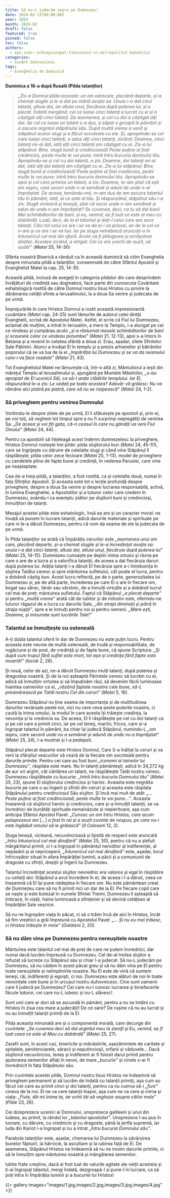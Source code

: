 ```yaml
---
title: Să nu-L judecăm aspru pe Dumnezeu!
date: 2024-02-11T00:00:00Z
year: 2024
month: 2024-02
draft: false
featured: true
pinned: false
toc: false
authors:
  - ips-ioan--arhiepiscopul-timisoarei-si-mitropolitul-banatului  
categories:
  - Cuvânt duhovnicesc
tags:
  - Evanghelia de Duminică
---
```

**Duminica a 16-a după Rusalii (Pilda talanților)**

> _„Zis-a Domnul pilda aceasta: un om oarecare, plecând departe, și-a chemat slugile și le-a dat pe mână avuția sa. Unuia i-a dat cinci talanți, altuia doi, iar altuia unul, fiecăruia după puterea lui, și a plecat. Îndată mergând, cel ce luase cinci talanți a lucrat cu ei și a câștigat alți cinci talanți. De asemenea, și cel cu doi a câștigat alți doi. Iar cel ce luase un talant s-a dus, a săpat o groapă în pământ și a ascuns argintul stăpânului său. După multă vreme a venit și stăpânul acelor slugi și a făcut socoteala cu ele. Și, apropiindu-se cel care luase cinci talanți, a adus alți cinci talanți, zicând: Doamne, cinci talanți mi-ai dat, iată alți cinci talanți am câștigat cu ei. Zis-a lui stăpânul: Bine, slugă bună și credincioasă! Peste puține ai fost credincios, peste multe te voi pune; intră întru bucuria domnului tău. Apropiindu-se și cel cu doi talanți, a zis: Doamne, doi talanți mi-ai dat, iată alți doi talanți am câștigat cu ei. Zis-a lui stăpânul: Bine, slugă bună și credincioasă! Peste puține ai fost credincios, peste multe te voi pune; intră întru bucuria domnului tău. Apropiindu-se apoi și cel care primise un talant, a zis: Doamne, te-am știut că ești om aspru, care seceri unde n-ai semănat și aduni de unde n-ai împrăștiat. De aceea, temându-mă, m-am dus de am ascuns talantul tău în pământ; iată, ai ce este al tău. Și răspunzând, stăpânul său i-a zis: Slugă vicleană și leneșă, știai că secer unde n-am semănat și adun de unde n-am împrăștiat? Se cuvenea, deci, ca tu să dai banii Mei schimbătorilor de bani, și eu, venind, aș fi luat ce este al meu cu dobândă. Luați, deci, de la el talantul și dați-l celui care are zece talanți. Căci tot celui ce are i se va da și-i va prisosi, iar de la cel ce n-are și ce are i se va lua. Iar pe sluga netrebnică aruncați-o în întunericul cel mai din afară. Acolo va fi plângerea și scrâșnirea dinților. Acestea zicând, a strigat: Cel ce are urechi de auzit, să audă!"_ (**_Matei_ 25, 14-30**)


Sfânta noastră Biserică a rânduit ca în această duminică să citim Evanghelia despre minunata pildă a talanților, consemnată de către Sfântul Apostol și Evanghelist Matei la cap. 25, 14-30.

Această pildă, inclusă de exegeți în categoria pildelor din care desprindem învățături de credință sau dogmatice, face parte din cunoscuta Cuvântare eshatologică rostită de către Domnul nostru Iisus Hristos cu privire la dărâmarea cetății sfinte a Ierusalimului, la a doua Sa venire și judecata de pe urmă.

Împrejurările în care Hristos Domnul a rostit această impresionantă cuvântare (_Matei_ cap. 24-25) sunt lămurite de autorul celei dintâi Evanghelii, scrisă de Apostolul Matei. Astfel, el scrie că Fiul lui Dumnezeu, aclamat de mulțimi, a intrat în Ierusalim, a mers la Templu, i-a alungat pe cei ce vindeau și cumpărau acolo _„și a răsturnat mesele schimbătorilor de bani și scaunele celor ce vindeau porumbei”_ (_Matei_ 21, 12-13), apoi s-a întors în Betania și a revenit în cetatea sfântă a doua zi. Erau, așadar, zilele Sfintelor Sale Pătimiri. Atunci a învățat El în templu și a prezis arhiereilor și bătrânilor poporului că se va lua de la ei _„împărăția lui Dumnezeu și se va da neamului care-i va face roadele”_ (_Matei_ 21, 43).

Tot Evanghelistul Matei ne lămurește că, într-o altă zi, Mântuitorul a ieșit din mărețul Templu al Ierusalimului și, ajungând pe Muntele Măslinilor, _„s-au apropiat de El ucenicii Săi, ca să-I arate clădirile templului. Iar El, răspunzând le-a zis: Le vedeți pe toate acestea? Adevăr vă grăiesc: Nu va rămâne aici piatră pe piatră, care să nu se risipească”_ (_Matei_ 24, 1-2).

### Să priveghem pentru venirea Domnului

Vorbindu-le despre zilele de pe urmă, El îi sfătuiește pe apostoli și, prin ei, pe noi toți, să veghem tot timpul spre a nu fi surprinși nepregătiți de venirea Sa: _„De aceea și voi fiți gata, că-n ceasul în care nu gândiți va veni Fiul Omului”_ (_Matei_ 24, 44).

Pentru ca apostolii să înțeleagă acest îndemn dumnezeiesc la priveghere, Hristos Domnul rostește trei pilde: pilda slujitorului bun (_Matei_ 24, 45-51), care se îngrijește cu dăruire de celelalte slugi și când vine Stăpânul îl răsplătește; pilda celor zece fecioare (_Matei_ 25, 1-13), model de priveghere cu candelele pline de fapte bune și credință, în vederea Parusiei, care vine pe neașteptate.

Cea de-a treia pildă, a talanților, a fost rostită, ca și celelalte două, numai în fața Sfinților Apostoli. Și aceasta este tot o lecție profundă despre priveghere, despre a doua Sa venire și despre lucrarea responsabilă, activă, în lumina Evangheliei, a Apostolilor și a tuturor celor care credem în Dumnezeu, avându-i ca exemplu ziditor pe slujitorii buni și credincioși, înmulțitori de talanți.

Mesajul acestei pilde este eshatologic, însă ea are și un caracter moral: ne învață să punem în lucrare talanții, adică darurile materiale și spirituale pe care ni le-a dăruit Dumnezeu, pentru că vom da seama de ele la judecata de pe urmă.

În Pilda talanților se arată că Împărăția cerurilor este _„asemenea unui om care, plecând departe, și-a chemat slugile și le-a încredințat avuția sa: unuia i-a dat cinci talanți, altuia doi, altuia unul, fiecăruia după puterea lui”_ (_Matei_ 25, 14-15). Dumnezeu cunoaște pe deplin inima omului și râvna pe care o are de a lucra și a valorifica talanții, de aceea a dat fiecăruia daruri după puterea lui. Atâția talanți i-a dăruit El fiecăruia spre a-i întrebuința în slujirea Tatălui ceresc și spre mântuirea sufletului, cât poate el lucra, pentru a dobândi câștig bun. Acest lucru reflectă, pe de o parte, generozitatea lui Dumnezeu și, pe de altă parte, încrederea pe care El o are în fiecare om, bogat sau sărac, tânăr sau vârstnic, de a înmulți virtuțile și a dobândi lucrul cel mai de preț: mântuirea sufletului. Faptul că Stăpânul _„a plecat departe”_ și pentru _„multă vreme”_ arată cât de iubitor și de milostiv este, oferindu-ne tuturor răgazul de a lucra cu darurile Sale, _„din straja dimineții și până în straja nopții”_, spre a le înmulți pentru noi și pentru semeni. _„Mare ești, Doamne, și minunate sunt lucrările Tale!”_

### Talantul se înmulțește cu osteneală

A-ți dubla talantul oferit în dar de Dumnezeu nu este puțin lucru. Pentru aceasta este nevoie de multă osteneală, de trudă și responsabilitate, de rugăciune și de post, de credință și de fapte bune, că spune Scriptura: _„Și după cum trupul fără suflet este mort, tot așa și credința fără fapte este moartă!”_ (_Iacob_ 2, 26).

Și nouă, celor de azi, ne-a dăruit Dumnezeu mulți talanți, după puterea și dragostea noastră. Și de la noi așteaptă Părintele ceresc să lucrăm cu ei, adică să înmulțim virtutea și să împuținăm răul, să devenim făclii luminoase înaintea oamenilor ca ei, _„văzând faptele noastre cele bune, să-L preamărească pe Tatăl nostru Cel din ceruri”_ (_Matei_ 5, 16).

Dumnezeu Stăpânul nu ține seama de importanța și de multitudinea darurilor revărsate peste noi, nici nu cere ceva peste puterile noastre, ci caută la inima omului, la modul în care acesta își trăiește credința, la nevoința și la vrednicia sa. De aceea, El îl răsplătește pe cel cu doi talanți ca și pe cel care a primit cinci, iar pe cel leneș, inactiv, fricos, care și-a îngropat talantul în pământ, ba chiar își judecă Stăpânul, numindu-L _„om aspru, care seceră unde nu a semănat și adună de unde nu a împrăștiat”_ (_Matei_ 25, 24), l-a mustrat și l-a pedepsit.

Stăpânul plecat departe este Hristos Domnul, Care S-a înălțat la ceruri și va veni la sfârșitul veacurilor să ceară de la fiecare om socoteală pentru darurile primite. Pentru cei care au fost buni _„iconomi ai tainelor lui Dumnezeu”_, răsplata este mare. Nu în talanți pământești, adică în 34,272 kg de aur ori argint, cât cântărea un talant, ne răsplătește Tatăl nostru ceresc. Dumnezeu răsplătește cu bucurie: _„Intră întru bucuria Domnului tău”_ (_Matei_ 25, 23), spune El slujitorului credincios și harnic. Aceasta este negrăita bucurie pe care o au îngerii și sfinții din ceruri și aceasta este răsplata Stăpânului pentru credinciosul Său slujitor. Și încă mai mult de atât: _„… Peste puține ai fost credincioasă, peste multe te voi pune…”_. Aceasta înseamnă că slujitorul harnic și credincios, care și-a înmulțit talanții, se va învrednici de bunătăți spirituale nemaivăzute și nepieritoare, așa cum anticipa Sfântul Apostol Pavel: _„Cunosc un om întru Hristos, care acum paisprezece ani_ […] _a fost în rai și a auzit cuvinte de nespus, pe care nu-i este îngăduit omului să le grăiască”_ (_II Coloseni_ 12, 2).

Sluga leneșă, vicleană, necuviincioasă și lipsită de respect este aruncată _„întru întunericul cel mai dinafară”_ (_Matei_ 25, 30), pentru că nu a șlefuit mărgăritarul primit, ci l-a îngropat în pământul neroditor al indiferenței, al nepăsării și al nepriceperii. _„Întunericul cel mai dinafară”_ este, așadar, locul înfricoșător situat în afara Împărăției luminii, a păcii și a comuniunii de dragoste cu sfinții, drepții și îngerii lui Dumnezeu.

Talantul încredințat acestui slujitor nevrednic era valoros și egal în răsplătire cu ceilalți doi: Stăpânul a avut încredere în el, de aceea i l-a dăruit, ceea ce înseamnă că El își pune nădejdea în fiecare om. Nu este pământean creat de Dumnezeu care să nu fi primit nici un dar de la El. Pe fiecare copil care se naște și este botezat în numele Sfintei Treimi, Dumnezeu îl așteaptă să îmbrace, în viață, haina luminoasă a sfințeniei și să devină cetățean al Împărăției Sale veșnice.

Să nu ne îngropăm viața în păcat, ci să o trăim încă de aici în Hristos, încât să fim vrednici a grăi împreună cu Apostolul Pavel: _„… Și nu eu mai trăiesc, ci Hristos trăiește în mine”_ (_Galateni_ 2, 20).

### Să nu dăm vina pe Dumnezeu pentru nereușitele noastre

Mântuirea este talantul cel mai de preț de care ne putem învrednici, dar numai dacă lucrăm împreună cu Dumnezeu. Cel de-al treilea slujitor a refuzat să lucreze cu Stăpânul său și chiar l-a judecat. Să nu-L judecăm pe Dumnezeu, să nu cădem în acest păcat greu și să nu dăm vina pe El pentru toate nereușitele și neîmplinirile noastre. Nu El este de vină că suntem leneși, răi, indiferenți și egoiști, ci noi. Dumnezeu este alături de noi în toate nevoințele cele bune și în urcușul nostru duhovnicesc. Cine sunt oamenii care îl judecă pe Dumnezeu? Cei care nu-I cunosc lucrarea și binefacerile făcute tuturor, cei care nu-L iubesc și nu-L slăvesc!

Sunt unii care ar dori să se ascundă în pământ, pentru a nu se întâlni cu Hristos în ziua cea mare a judecății! De ce oare? De rușine că nu au lucrat și nu au înmulțit talanții primiți de la El.

Pilda aceasta minunată are și o componentă morală, care decurge din cuvintele: _„Se cuvenea deci să dai argintul meu la zarafi și Eu, venind, aș fi luat ceea ce este al Meu cu dobândă”_ (_Matei_ 25, 27).

Zarafii sunt, în acest caz, bisericile și mănăstirile, așezămintele de caritate și spitalele, penitenciarele, săracii și neputincioșii, orfanii și văduvele… Dacă slujitorul necuviincios, leneș și indiferent ar fi folosit darul primit pentru ajutorarea semenilor aflați în nevoi, de mare _„bucurie”_ și cinste s-ar fi învrednicit în fața Stăpânului său.

Prin cuvintele acestei pilde, Domnul nostru Iisus Hristos ne îndeamnă să priveghem permanent și să lucrăm de îndată cu talanții primiți, așa cum au făcut cei care au primit cinci și doi talanți, pentru ca nu cumva să-i _„fure”_ cineva de la noi. El ne va cere talanții înapoi, așa cum ne va cere și inima și viața: _„Fiule, dă-mi inima ta, iar ochii tăi să vegheze asupra căilor mele”_ (_Pilde_ 23, 26).

Cei doisprezece ucenici ai Domnului, unsprezece galileeni și unul din Iudeea, au primit, la rândul lor _„talantul apostoliei”_. Unsprezece l-au pus în lucrare, cu dăruire, cu vrednicie și cu dragoste, până la jertfa supremă, iar Iuda din Kariot l-a îngropat și nu a intrat _„întru bucuria Domnului său”_.

Parabola talanților este, așadar, chemarea lui Dumnezeu la săvârșirea bunelor făptuiri, la hărnicie, la ascultare și la iubirea față de El. De asemenea, Stăpânul Hristos ne îndeamnă să nu ne irosim darurile primite, ci să le înmulțim spre mântuirea noastră și mângâierea semenilor.

Iubite frate creștine, dacă ai fost luat de valurile agitate ale vieții acesteia și ți-ai îngropat talantul, mergi îndată, dezgroapă-l și pune-l în lucrare, ca să poți intra în Împărăția luminii și a bucuriei lui Hristos!

{{< gallery images="images/1.jpg,images/2.jpg,images/3.jpg,images/4.jpg" >}}